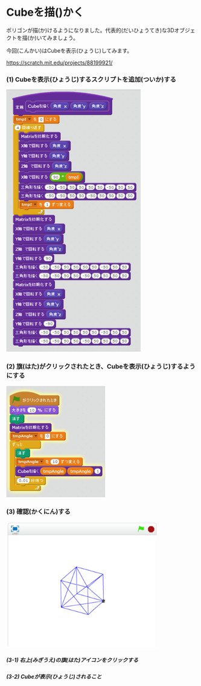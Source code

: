 # Cubeを描()かく

ポリゴンが描(か)けるようになりました。代表的(だいひょうてき)な3Dオブジェクトを描(か)いてみましょう。

今回(こんかい)はCubeを表示(ひょうじ)してみます。

https://scratch.mit.edu/projects/88199921/


### (1) Cubeを表示(ひょうじ)するスクリプトを追加(ついか)する

![](ys01.png)


### (2) 旗(はた)がクリックされたとき、Cubeを表示(ひょうじ)するようにする
![](ys02.png)



### (3) 確認(かくにん)する

![](yc01.png)

##### (3-1) 右上(みぎうえ)の旗(はた)アイコンをクリックする
##### (3-2) Cubeが表示(ひょうじ)されること






